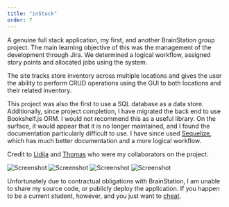 ```yaml
---
title: "inStock"
order: 7
---
```


A genuine full stack application, my first, and another BrainStation group project. The main learning objective of this was the management of the development through Jira. We determined a logical workflow, assigned story points and allocated jobs using the system.

The site tracks store inventory across multiple locations and gives the user the ability to perform CRUD operations using the GUI to both locations and their related inventory.

This project was also the first to use a SQL database as a data store. Additionally, since project completion, I have migrated the back end to use Bookshelf.js ORM. I would not recommend this as a useful library. On the surface, it would appear that it is no longer maintained, and I found the documentation particularly difficult to use. I have since used [Sequelize](https://sequelize.org/#link-info), which has much better documentation and a more logical workflow.

Credit to [Lidija](https://github.com/lcelik#link-info) and [Thomas](https://github.com/TD142#link-info) who were my collaborators on the project.

![Screenshot](/images/instock-img-1.jpg#image-center)
![Screenshot](/images/instock-img-2.jpg#image-center)
![Screenshot](/images/instock-img-3.jpg#image-center)
![Screenshot](/images/instock-img-4.jpg#image-center)

Unfortunately due to contractual obligations with BrainStation, I am unable to share my source code, or publicly deploy the application. If you happen to be a current student, however, and you just want to [cheat](/all-the-answers#link-info#cheat).
